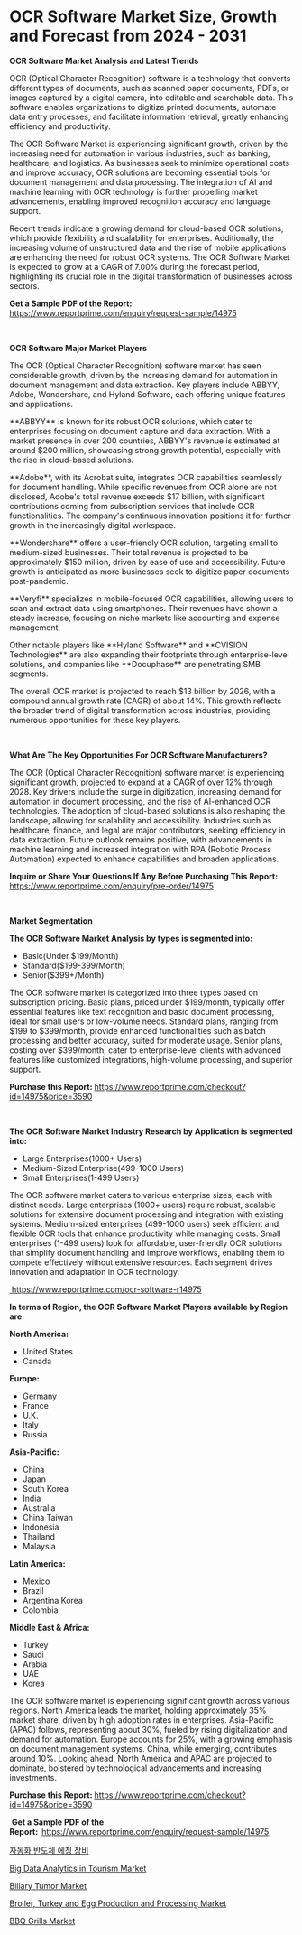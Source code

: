 <p><h1>OCR Software Market Size, Growth and Forecast from 2024 - 2031</h1></p><p><strong>OCR Software Market Analysis and Latest Trends</strong></p>
<p><p>OCR (Optical Character Recognition) software is a technology that converts different types of documents, such as scanned paper documents, PDFs, or images captured by a digital camera, into editable and searchable data. This software enables organizations to digitize printed documents, automate data entry processes, and facilitate information retrieval, greatly enhancing efficiency and productivity.</p><p>The OCR Software Market is experiencing significant growth, driven by the increasing need for automation in various industries, such as banking, healthcare, and logistics. As businesses seek to minimize operational costs and improve accuracy, OCR solutions are becoming essential tools for document management and data processing. The integration of AI and machine learning with OCR technology is further propelling market advancements, enabling improved recognition accuracy and language support.</p><p>Recent trends indicate a growing demand for cloud-based OCR solutions, which provide flexibility and scalability for enterprises. Additionally, the increasing volume of unstructured data and the rise of mobile applications are enhancing the need for robust OCR systems. The OCR Software Market is expected to grow at a CAGR of 7.00% during the forecast period, highlighting its crucial role in the digital transformation of businesses across sectors.</p></p>
<p><strong>Get a Sample PDF of the Report:&nbsp;</strong> <a href="https://www.reportprime.com/enquiry/request-sample/14975">https://www.reportprime.com/enquiry/request-sample/14975</a></p>
<p>&nbsp;</p>
<p><strong>OCR Software Major Market Players</strong></p>
<p><p>The OCR (Optical Character Recognition) software market has seen considerable growth, driven by the increasing demand for automation in document management and data extraction. Key players include ABBYY, Adobe, Wondershare, and Hyland Software, each offering unique features and applications.</p><p>**ABBYY** is known for its robust OCR solutions, which cater to enterprises focusing on document capture and data extraction. With a market presence in over 200 countries, ABBYY's revenue is estimated at around $200 million, showcasing strong growth potential, especially with the rise in cloud-based solutions.</p><p>**Adobe**, with its Acrobat suite, integrates OCR capabilities seamlessly for document handling. While specific revenues from OCR alone are not disclosed, Adobe's total revenue exceeds $17 billion, with significant contributions coming from subscription services that include OCR functionalities. The company's continuous innovation positions it for further growth in the increasingly digital workspace.</p><p>**Wondershare** offers a user-friendly OCR solution, targeting small to medium-sized businesses. Their total revenue is projected to be approximately $150 million, driven by ease of use and accessibility. Future growth is anticipated as more businesses seek to digitize paper documents post-pandemic.</p><p>**Veryfi** specializes in mobile-focused OCR capabilities, allowing users to scan and extract data using smartphones. Their revenues have shown a steady increase, focusing on niche markets like accounting and expense management. </p><p>Other notable players like **Hyland Software** and **CVISION Technologies** are also expanding their footprints through enterprise-level solutions, and companies like **Docuphase** are penetrating SMB segments.</p><p>The overall OCR market is projected to reach $13 billion by 2026, with a compound annual growth rate (CAGR) of about 14%. This growth reflects the broader trend of digital transformation across industries, providing numerous opportunities for these key players.</p></p>
<p>&nbsp;</p>
<p><strong>What Are The Key Opportunities For OCR Software Manufacturers?</strong></p>
<p><p>The OCR (Optical Character Recognition) software market is experiencing significant growth, projected to expand at a CAGR of over 12% through 2028. Key drivers include the surge in digitization, increasing demand for automation in document processing, and the rise of AI-enhanced OCR technologies. The adoption of cloud-based solutions is also reshaping the landscape, allowing for scalability and accessibility. Industries such as healthcare, finance, and legal are major contributors, seeking efficiency in data extraction. Future outlook remains positive, with advancements in machine learning and increased integration with RPA (Robotic Process Automation) expected to enhance capabilities and broaden applications.</p></p>
<p><strong>Inquire or Share Your Questions If Any Before Purchasing This Report:</strong> <a href="https://www.reportprime.com/enquiry/pre-order/14975">https://www.reportprime.com/enquiry/pre-order/14975</a></p>
<p>&nbsp;</p>
<p><strong>Market Segmentation</strong></p>
<p><strong>The OCR Software Market Analysis by types is segmented into:</strong></p>
<p><ul><li>Basic(Under $199/Month)</li><li>Standard($199-399/Month)</li><li>Senior($399+/Month)</li></ul></p>
<p><p>The OCR software market is categorized into three types based on subscription pricing. Basic plans, priced under $199/month, typically offer essential features like text recognition and basic document processing, ideal for small users or low-volume needs. Standard plans, ranging from $199 to $399/month, provide enhanced functionalities such as batch processing and better accuracy, suited for moderate usage. Senior plans, costing over $399/month, cater to enterprise-level clients with advanced features like customized integrations, high-volume processing, and superior support.</p></p>
<p><strong>Purchase this Report:&nbsp;</strong><a href="https://www.reportprime.com/checkout?id=14975&price=3590">https://www.reportprime.com/checkout?id=14975&price=3590</a></p>
<p>&nbsp;</p>
<p><strong>The OCR Software Market Industry Research by Application is segmented into:</strong></p>
<p><ul><li>Large Enterprises(1000+ Users)</li><li>Medium-Sized Enterprise(499-1000 Users)</li><li>Small Enterprises(1-499 Users)</li></ul></p>
<p><p>The OCR software market caters to various enterprise sizes, each with distinct needs. Large enterprises (1000+ users) require robust, scalable solutions for extensive document processing and integration with existing systems. Medium-sized enterprises (499-1000 users) seek efficient and flexible OCR tools that enhance productivity while managing costs. Small enterprises (1-499 users) look for affordable, user-friendly OCR solutions that simplify document handling and improve workflows, enabling them to compete effectively without extensive resources. Each segment drives innovation and adaptation in OCR technology.</p></p>
<p><a href="https://www.reportprime.com/ocr-software-r14975">&nbsp;https://www.reportprime.com/ocr-software-r14975</a></p>
<p><strong>In terms of Region, the OCR Software Market Players available by Region are:</strong></p>
<p>
    <p> <strong> North America: </strong>
        <ul>
            <li>United States</li>
            <li>Canada</li>
        </ul>
        </p> 
    <p> <strong> Europe: </strong>
        <ul>
            <li>Germany</li>
            <li>France</li>
            <li>U.K.</li>
            <li>Italy</li>
            <li>Russia</li>
        </ul>
        </p> 
    <p> <strong> Asia-Pacific: </strong>
        <ul>
            <li>China</li>
            <li>Japan</li>
            <li>South Korea</li>
            <li>India</li>
            <li>Australia</li>
            <li>China Taiwan</li>
            <li>Indonesia</li>
            <li>Thailand</li>
            <li>Malaysia</li>
        </ul>
        </p> 
    <p> <strong> Latin America: </strong>
        <ul>
            <li>Mexico</li>
            <li>Brazil</li>
            <li>Argentina Korea</li>
            <li>Colombia</li>
        </ul>
        </p> 
    <p> <strong> Middle East & Africa: </strong>
        <ul>
            <li>Turkey</li>
            <li>Saudi</li>
            <li>Arabia</li>
            <li>UAE</li>
            <li>Korea</li>
        </ul>
    </p>
    </p>
<p><p>The OCR software market is experiencing significant growth across various regions. North America leads the market, holding approximately 35% market share, driven by high adoption rates in enterprises. Asia-Pacific (APAC) follows, representing about 30%, fueled by rising digitalization and demand for automation. Europe accounts for 25%, with a growing emphasis on document management systems. China, while emerging, contributes around 10%. Looking ahead, North America and APAC are projected to dominate, bolstered by technological advancements and increasing investments.</p></p>
<p><strong>Purchase this Report: </strong><a href="https://www.reportprime.com/checkout?id=14975&price=3590">https://www.reportprime.com/checkout?id=14975&price=3590</a></p>
<p>&nbsp;<strong>Get a Sample PDF of the Report:&nbsp;&nbsp;</strong><a href="https://www.reportprime.com/enquiry/request-sample/14975">https://www.reportprime.com/enquiry/request-sample/14975</a></p>
<p><strong></strong></p>
<p><p><a href="https://medium.com/@zolajenkins98/%EC%9E%90%EB%8F%99%ED%99%94-%EB%B0%98%EB%8F%84%EC%B2%B4-%EC%8B%9D%EA%B0%81-%EC%9E%A5%EB%B9%84-%EC%8B%9C%EC%9E%A5%EC%9D%98-%EC%84%B1%EC%9E%A5-%EA%B8%B0%ED%9A%8C%EC%99%80-%EB%8F%84%EC%A0%84-%EA%B3%BC%EC%A0%9C%EB%8A%94-%EB%AC%B4%EC%97%87%EC%9D%B8%EA%B0%80%EC%9A%94-4dfd397ddd12">자동화 반도체 에칭 장비</a></p><p><a href="https://www.linkedin.com/pulse/big-data-analytics-tourism-market-size-share-growth-analysis-wlg4f?trackingId=Dlmgejp7QXy2fS52OlX4gQ%3D%3D">Big Data Analytics in Tourism Market</a></p><p><a href="https://www.linkedin.com/pulse/biliary-tumor-industry-sector-market-dynamics-future-emxnf?trackingId=k5W%2Bfr8RRDCWXjysr9euPQ%3D%3D">Biliary Tumor Market</a></p><p><a href="https://issuu.com/reportprime-2/docs/broiler-turkey-and-egg-production-a_a00f23149cd788">Broiler, Turkey and Egg Production and Processing Market</a></p><p><a href="https://medium.com/@paulmcglynn6456/the-global-bbq-grills-market-is-expected-to-witness-a-compound-annual-growth-rate-cagr-of-5-2-7297acad8cd9">BBQ Grills Market</a></p></p>